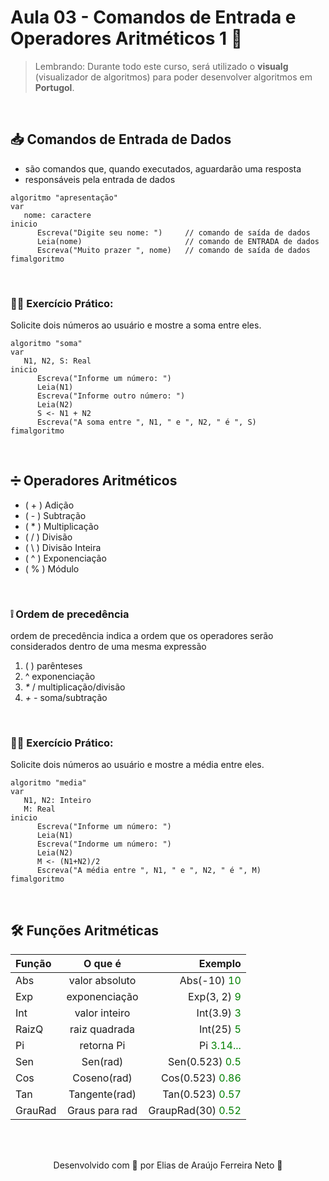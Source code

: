# Aula 03 - Comandos de Entrada e Operadores Aritméticos 1 🔢

> Lembrando: Durante todo este curso, será utilizado o **visualg** (visualizador de algoritmos) para poder desenvolver algoritmos em **Portugol**.

<br>

## 📥 **Comandos de Entrada de Dados**

- são comandos que, quando executados, aguardarão uma resposta
- responsáveis pela entrada de dados

````
algoritmo "apresentação"
var
   nome: caractere
inicio
      Escreva("Digite seu nome: ")     // comando de saída de dados
      Leia(nome)                       // comando de ENTRADA de dados
      Escreva("Muito prazer ", nome)   // comando de saída de dados
fimalgoritmo
````

<br>

### 🏋️‍♂️ **Exercício Prático:**

Solicite dois números ao usuário e mostre a soma entre eles.

````
algoritmo "soma"
var
   N1, N2, S: Real
inicio
      Escreva("Informe um número: ")
      Leia(N1)
      Escreva("Informe outro número: ")
      Leia(N2)
      S <- N1 + N2
      Escreva("A soma entre ", N1, " e ", N2, " é ", S)
fimalgoritmo
````

<br>

## ➗ **Operadores Aritméticos**

* ( + ) Adição
* ( - ) Subtração
* ( * ) Multiplicação
* ( / ) Divisão
* ( \ ) Divisão Inteira
* ( ^ ) Exponenciação
* ( % ) Módulo

<br>

### ❕ **Ordem de precedência**

ordem de precedência indica a ordem que os operadores serão considerados 
dentro de uma mesma expressão

1. ( )  parênteses
2.  ^   exponenciação
3. _*_ /  multiplicação/divisão
4. _+_ _-_  soma/subtração

<br>

### 🏋️‍♂️ **Exercício Prático:**

Solicite dois números ao usuário e mostre a média entre eles.

````
algoritmo "media"
var
   N1, N2: Inteiro
   M: Real
inicio
      Escreva("Informe um número: ")
      Leia(N1)
      Escreva("Indorme um número: ")
      Leia(N2)
      M <- (N1+N2)/2
      Escreva("A média entre ", N1, " e ", N2, " é ", M)
fimalgoritmo
````

<br>

## 🛠 Funções Aritméticas

Função | O que é | Exemplo
:--------- | :------: | -------:
Abs | valor absoluto | Abs(-10)  <span style="color:green">10</span>
Exp | exponenciação | Exp(3, 2)  <span style="color:green">9</span>
Int | valor inteiro | Int(3.9)  <span style="color:green">3</span>
RaizQ | raiz quadrada | Int(25)  <span style="color:green">5</span>
Pi | retorna Pi | Pi  <span style="color:green">3.14...</span>
Sen | Sen(rad) | Sen(0.523)  <span style="color:green">0.5</span>
Cos | Coseno(rad) | Cos(0.523)  <span style="color:green">0.86</span>
Tan | Tangente(rad) | Tan(0.523)  <span style="color:green">0.57</span>
GrauRad | Graus para rad | GraupRad(30)  <span style="color:green">0.52</span>

<br><br>

<p align="center"> Desenvolvido com 💙 por Elias de Araújo Ferreira Neto 👋 <p>